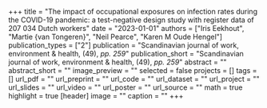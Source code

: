 +++
title = "The impact of occupational exposures on infection rates during the COVID-19 pandemic: a test-negative design study with register data of 207 034 Dutch workers"
date = "2023-01-01"
authors = ["Iris Eekhout", "Martie {van Tongeren}", "Neil Pearce", "Karen M Oude Hengel"]
publication_types = ["2"]
publication = "Scandinavian journal of work, environment & health, (49), _pp. 259_"
publication_short = "Scandinavian journal of work, environment & health, (49), _pp. 259_"
abstract = ""
abstract_short = ""
image_preview = ""
selected = false
projects = []
tags = []
url_pdf = ""
url_preprint = ""
url_code = ""
url_dataset = ""
url_project = ""
url_slides = ""
url_video = ""
url_poster = ""
url_source = ""
math = true
highlight = true
[header]
image = ""
caption = ""
+++
